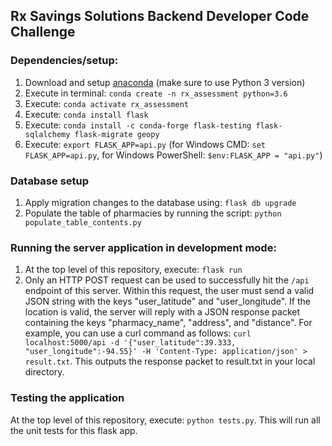 ## Rx Savings Solutions Backend Developer Code Challenge

### Dependencies/setup:  
1. Download and setup [anaconda](https://www.anaconda.com/distribution/) (make sure to use Python 3 version)  
2. Execute in terminal: `conda create -n rx_assessment python=3.6`
3. Execute: `conda activate rx_assessment`  
4. Execute: `conda install flask`  
5. Execute: `conda install -c conda-forge flask-testing flask-sqlalchemy flask-migrate geopy`  
6. Execute: `export FLASK_APP=api.py` (for Windows CMD: `set FLASK_APP=api.py`, for Windows PowerShell: `$env:FLASK_APP = "api.py"`)

### Database setup
1. Apply migration changes to the database using: `flask db upgrade`
2. Populate the table of pharmacies by running the script: `python populate_table_contents.py`  

### Running the server application in development mode:
1. At the top level of this repository, execute: `flask run`
2. Only an HTTP POST request can be used to successfully hit the `/api` endpoint of this server. Within this request, the user must send a valid JSON string with the keys "user_latitude" and "user_longitude". If the location is valid, the server will reply with a JSON response packet containing the keys "pharmacy_name", "address", and "distance". For example, you can use a curl command as follows: `curl localhost:5000/api -d '{"user_latitude":39.333, "user_longitude":-94.55}' -H 'Content-Type: application/json' > result.txt`. This outputs the response packet to result.txt in your local directory.

### Testing the application
At the top level of this repository, execute: `python tests.py`. This will run all the unit tests for this flask app.